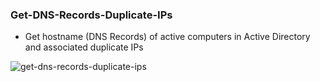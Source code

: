 ### Get-DNS-Records-Duplicate-IPs

- Get hostname (DNS Records) of active computers in Active Directory and associated duplicate IPs

![get-dns-records-duplicate-ips](https://raw.githubusercontent.com/adrianlois/PowerShell-ActiveDirectory-AzureAD-O365-EXO/master/07.Get-DNS-Records-Duplicate-IPs/dns-records-duplicate-ips-example.png)
